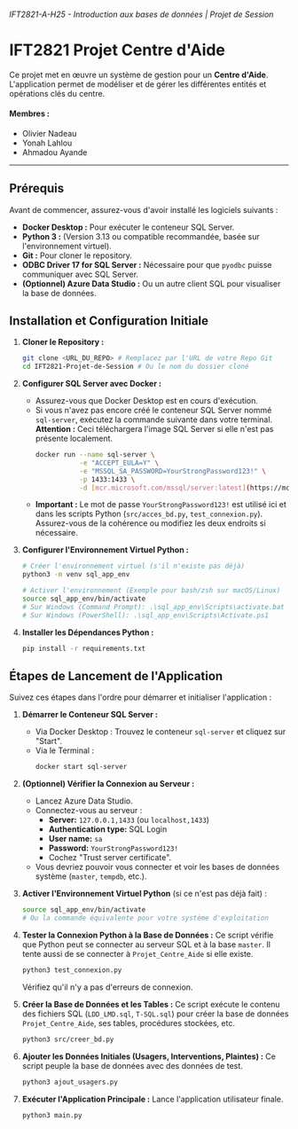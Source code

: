 ###### IFT2821-A-H25 - Introduction aux bases de données | Projet de Session

# IFT2821 Projet Centre d'Aide

Ce projet met en œuvre un système de gestion pour un **Centre d'Aide**. L'application permet de modéliser et de gérer les différentes entités et opérations clés du centre.

#### Membres :

- Olivier Nadeau
- Yonah Lahlou
- Ahmadou Ayande

---

## Prérequis

Avant de commencer, assurez-vous d'avoir installé les logiciels suivants :

* **Docker Desktop :** Pour exécuter le conteneur SQL Server.
* **Python 3 :** (Version 3.13 ou compatible recommandée, basée sur l'environnement virtuel).
* **Git :** Pour cloner le repository.
* **ODBC Driver 17 for SQL Server :** Nécessaire pour que `pyodbc` puisse communiquer avec SQL Server.
* **(Optionnel) Azure Data Studio :** Ou un autre client SQL pour visualiser la base de données.

## Installation et Configuration Initiale

1.  **Cloner le Repository :**
    ```bash
    git clone <URL_DU_REPO> # Remplacez par l'URL de votre Repo Git
    cd IFT2821-Projet-de-Session # Ou le nom du dossier cloné
    ```

2.  **Configurer SQL Server avec Docker :**
    * Assurez-vous que Docker Desktop est en cours d'exécution.
    * Si vous n'avez pas encore créé le conteneur SQL Server nommé `sql-server`, exécutez la commande suivante dans votre terminal. **Attention :** Ceci téléchargera l'image SQL Server si elle n'est pas présente localement.
        ```bash
        docker run --name sql-server \
                   -e "ACCEPT_EULA=Y" \
                   -e "MSSQL_SA_PASSWORD=YourStrongPassword123!" \
                   -p 1433:1433 \
                   -d [mcr.microsoft.com/mssql/server:latest](https://mcr.microsoft.com/mssql/server:latest)
        ```
    * **Important :** Le mot de passe `YourStrongPassword123!` est utilisé ici et dans les scripts Python (`src/acces_bd.py`, `test_connexion.py`). Assurez-vous de la cohérence ou modifiez les deux endroits si nécessaire.

3.  **Configurer l'Environnement Virtuel Python :**
    ```bash
    # Créer l'environnement virtuel (s'il n'existe pas déjà)
    python3 -m venv sql_app_env 

    # Activer l'environnement (Exemple pour bash/zsh sur macOS/Linux)
    source sql_app_env/bin/activate 
    # Sur Windows (Command Prompt): .\sql_app_env\Scripts\activate.bat
    # Sur Windows (PowerShell): .\sql_app_env\Scripts\Activate.ps1
    ```

4.  **Installer les Dépendances Python :**
    ```bash
    pip install -r requirements.txt
    ```

## Étapes de Lancement de l'Application

Suivez ces étapes dans l'ordre pour démarrer et initialiser l'application :

1.  **Démarrer le Conteneur SQL Server :**
    * Via Docker Desktop : Trouvez le conteneur `sql-server` et cliquez sur "Start".
    * Via le Terminal :
        ```bash
        docker start sql-server
        ```

2.  **(Optionnel) Vérifier la Connexion au Serveur :**
    * Lancez Azure Data Studio.
    * Connectez-vous au serveur :
        * **Server:** `127.0.0.1,1433` (ou `localhost,1433`)
        * **Authentication type:** SQL Login
        * **User name:** `sa`
        * **Password:** `YourStrongPassword123!`
        * Cochez "Trust server certificate".
    * Vous devriez pouvoir vous connecter et voir les bases de données système (`master`, `tempdb`, etc.).

3.  **Activer l'Environnement Virtuel Python** (si ce n'est pas déjà fait) :
    ```bash
    source sql_app_env/bin/activate 
    # Ou la commande équivalente pour votre système d'exploitation
    ```

4.  **Tester la Connexion Python à la Base de Données :**
    Ce script vérifie que Python peut se connecter au serveur SQL et à la base `master`. Il tente aussi de se connecter à `Projet_Centre_Aide` si elle existe.
    ```bash
    python3 test_connexion.py
    ```
    Vérifiez qu'il n'y a pas d'erreurs de connexion.

5.  **Créer la Base de Données et les Tables :**
    Ce script exécute le contenu des fichiers SQL (`LDD_LMD.sql`, `T-SQL.sql`) pour créer la base de données `Projet_Centre_Aide`, ses tables, procédures stockées, etc.
    ```bash
    python3 src/creer_bd.py
    ```

6.  **Ajouter les Données Initiales (Usagers, Interventions, Plaintes) :**
    Ce script peuple la base de données avec des données de test.
    ```bash
    python3 ajout_usagers.py
    ```

7.  **Exécuter l'Application Principale :**
    Lance l'application utilisateur finale.
    ```bash
    python3 main.py
    ```
